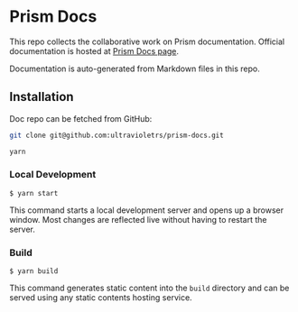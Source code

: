# Prism Docs

This repo collects the collaborative work on Prism documentation.
Official documentation is hosted at [Prism Docs page][docs].

Documentation is auto-generated from Markdown files in this repo.

## Installation

Doc repo can be fetched from GitHub:

```bash
git clone git@github.com:ultravioletrs/prism-docs.git
```

``` bash
yarn
```

### Local Development

```
$ yarn start
```

This command starts a local development server and opens up a browser window. Most changes are reflected live without having to restart the server.

### Build

```
$ yarn build
```

This command generates static content into the `build` directory and can be served using any static contents hosting service.

[docs]: https://docs.prism.ultraviolet.rs
